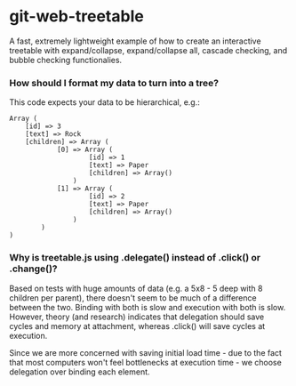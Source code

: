 git-web-treetable
=================

A fast, extremely lightweight example of how to create an interactive treetable with expand/collapse, expand/collapse all, cascade checking, and bubble checking functionalies.

### How should I format my data to turn into a tree?
This code expects your data to be hierarchical, e.g.:

```
Array (
    [id] => 3
    [text] => Rock
    [children] => Array (
            [0] => Array (
                    [id] => 1
                    [text] => Paper
                    [children] => Array()
                )
            [1] => Array (
                    [id] => 2
                    [text] => Paper
                    [children] => Array()
                )
        )
)
```

### Why is treetable.js using .delegate() instead of .click() or .change()?
Based on tests with huge amounts of data (e.g. a 5x8 - 5 deep with 8 children per parent), there doesn't seem to be much of a difference between the two. Binding with both is slow and execution with both is slow. However, theory (and research) indicates that delegation should save cycles and memory at attachment, whereas .click() will save cycles at execution. 

Since we are more concerned with saving initial load time - due to the fact that most computers won't feel bottlenecks at execution time - we choose delegation over binding each element.